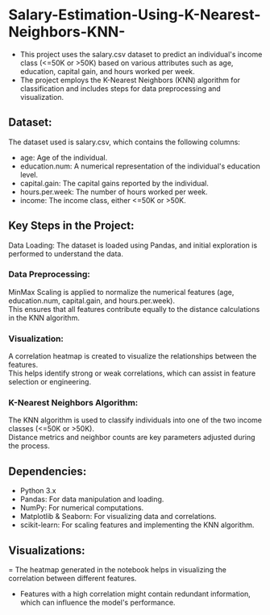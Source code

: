 # Salary-Estimation-Using-K-Nearest-Neighbors-KNN-
- This project uses the salary.csv dataset to predict an individual's income class (<=50K or >50K) based on various attributes such as age, education, capital gain, and hours worked per week.<br>
- The project employs the K-Nearest Neighbors (KNN) algorithm for classification and includes steps for data preprocessing and visualization.

## Dataset:
The dataset used is salary.csv, which contains the following columns:

- age: Age of the individual.<br>
- education.num: A numerical representation of the individual's education level.<br>
- capital.gain: The capital gains reported by the individual.<br>
- hours.per.week: The number of hours worked per week.<br>
- income: The income class, either <=50K or >50K.<br>

## Key Steps in the Project:
Data Loading: The dataset is loaded using Pandas, and initial exploration is performed to understand the data.<br>

### Data Preprocessing:<br>
MinMax Scaling is applied to normalize the numerical features (age, education.num, capital.gain, and hours.per.week).<br>
This ensures that all features contribute equally to the distance calculations in the KNN algorithm.<br>

### Visualization:<br>
A correlation heatmap is created to visualize the relationships between the features. <br>
This helps identify strong or weak correlations, which can assist in feature selection or engineering.<br>

### K-Nearest Neighbors Algorithm:<br>
The KNN algorithm is used to classify individuals into one of the two income classes (<=50K or >50K).<br>
Distance metrics and neighbor counts are key parameters adjusted during the process.<br>

## Dependencies:
- Python 3.x<br>
- Pandas: For data manipulation and loading.<br>
- NumPy: For numerical computations.<br>
- Matplotlib & Seaborn: For visualizing data and correlations.<br>
- scikit-learn: For scaling features and implementing the KNN algorithm.<br>

## Visualizations:<br>
= The heatmap generated in the notebook helps in visualizing the correlation between different features.<br>
- Features with a high correlation might contain redundant information, which can influence the model's performance.


